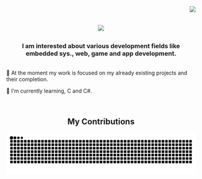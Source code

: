 <img align="right" src="https://komarev.com/ghpvc/?username=milar111&label=Profile%20views&color=0e75b6&style=flat" />

<h1 align="center">
    <img src="https://readme-typing-svg.herokuapp.com/?font=Righteous&size=35&center=true&vCenter=true&width=500&height=70&duration=4000&lines=Hi+There!+👋;+I'm+Daniel+Yordanov!;" />
</h1>

<h3 align="center">I am interested about various development fields like embedded sys., web, game and app development.</h3>

<br/>
 🔭 At the moment my work is focused on my already existing projects and their completion.
 
 🌱 I'm currently learning, C and C#.
<br/>

<div align="center">
  <br>
  <h2>My Contributions</h2>
  <img alt="snake eating my contributions" src="https://raw.githubusercontent.com/milar111/milar111/output/github-contribution-grid-snake.svg" />
  
  <br/><br/><br/>
</div>

